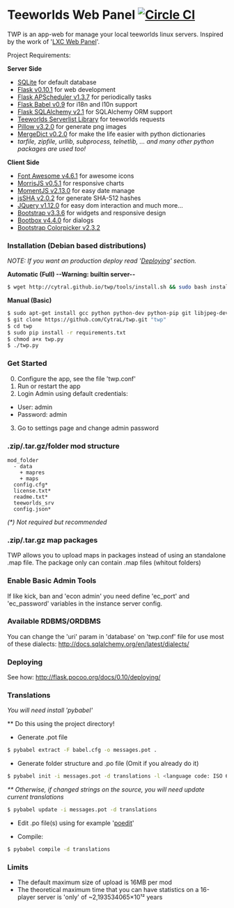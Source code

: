 # Teeworlds Web Panel [![Circle CI](https://circleci.com/gh/CytraL/twp/tree/0.2.1.svg?style=svg)](https://circleci.com/gh/CytraL/twp/tree/0.2.1)
TWP is an app-web for manage your local teeworlds linux servers. Inspired by the work of '[LXC Web Panel](https://github.com/lxc-webpanel/LXC-Web-Panel)'.


Project Requirements:

**Server Side**
- [SQLite](https://www.sqlite.org/) for default database
- [Flask v0.10.1](http://flask.pocoo.org/) for web development
 - [Flask APScheduler v1.3.7](https://github.com/viniciuschiele/flask-apscheduler) for periodically tasks
 - [Flask Babel v0.9](https://pythonhosted.org/Flask-Babel/) for i18n and l10n support 
 - [Flask SQLAlchemy v2.1](http://flask-sqlalchemy.pocoo.org/2.1/) for SQLAlchemy ORM support
- [Teeworlds Serverlist Library](https://blog.mnus.de/2011/07/teeworlds-serverlist-library-for-python/) for teeworlds requests
- [Pillow v3.2.0](https://pypi.python.org/pypi/Pillow/3.2.0) for generate png images
- [MergeDict v0.2.0](https://pypi.python.org/pypi/mergedict/0.2.0) for make the life easier with python dictionaries
- *tarfile, zipfile, urllib, subprocess, telnetlib, ... and many other python packages are used too!*

**Client Side**
- [Font Awesome v4.6.1](http://fontawesome.io/) for awesome icons
- [MorrisJS v0.5.1](http://morrisjs.github.io/morris.js/) for responsive charts
- [MomentJS v2.13.0](http://momentjs.com/) for easy date manage
- [jsSHA v2.0.2](http://caligatio.github.io/jsSHA/) for generate SHA-512 hashes
- [JQuery v1.12.0](http://jquery.com/) for easy dom interaction and much more...
 - [Bootstrap v3.3.6](http://getbootstrap.com/) for widgets and responsive design
 - [Bootbox v4.4.0](http://bootboxjs.com/) for dialogs
 - [Bootstrap Colorpicker v2.3.2](http://mjolnic.com/bootstrap-colorpicker/)

### Installation (Debian based distributions)
_NOTE: If you want an production deploy read '[Deploying](https://github.com/CytraL/twp#-deploying)' section._

**Automatic (Full) --Warning: builtin server--**
```bash
$ wget http://cytral.github.io/twp/tools/install.sh && sudo bash install.sh
```

**Manual (Basic)**
```bash
$ sudo apt-get install gcc python python-dev python-pip git libjpeg-dev zlib1g-dev libfreetype6-dev
$ git clone https://github.com/CytraL/twp.git "twp"
$ cd twp
$ sudo pip install -r requirements.txt
$ chmod a+x twp.py
$ ./twp.py

```

### Get Started
0. Configure the app, see the file 'twp.conf'
1. Run or restart the app
2. Login Admin using default credentials:
 * User: admin
 * Password: admin
3. Go to settings page and change admin password

### .zip/.tar.gz/folder mod structure
```
mod_folder
  - data
    + mapres
    + maps
  config.cfg*
  license.txt*
  readme.txt*
  teeworlds_srv
  config.json*
```
_(*) Not required but recommended_

### .zip/.tar.gz map packages
TWP allows you to upload maps in packages instead of using an standalone .map file. The package only can contain .map files (whitout folders)

### Enable Basic Admin Tools
If like kick, ban and 'econ admin' you need define 'ec_port' and 'ec_password' variables in the instance server config.

### Available RDBMS/ORDBMS
You can change the 'uri' param in 'database' on 'twp.conf' file for use most of these dialects: 
http://docs.sqlalchemy.org/en/latest/dialects/

### Deploying
See how: http://flask.pocoo.org/docs/0.10/deploying/

### Translations
_You will need install 'pybabel'_


** Do this using the project directory!

- Generate .pot file
```bash
$ pybabel extract -F babel.cfg -o messages.pot .
```
- Generate folder structure and .po file (Omit if you already do it)
```bash
$ pybabel init -i messages.pot -d translations -l <language code: ISO 639-1>
```

_** Otherwise, if changed strings on the source, you will need update current translations_
```bash
$ pybabel update -i messages.pot -d translations
```

- Edit .po file(s) using for example '[poedit](http://poedit.net/download)'

- Compile:
```bash
$ pybabel compile -d translations
```

### Limits
- The default maximum size of upload is 16MB per mod
- The theoretical maximum time that you can have statistics on a 16-player server is 'only' of ~2,193534065×10¹² years

